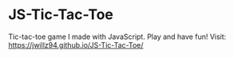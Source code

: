 # JS-Tic-Tac-Toe
Tic-tac-toe game I made with JavaScript. Play and have fun! Visit: https://jwillz94.github.io/JS-Tic-Tac-Toe/
